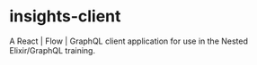 # insights-client

A React | Flow | GraphQL client application for use in the Nested Elixir/GraphQL training.
